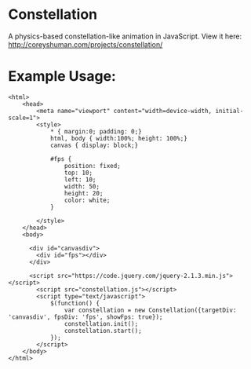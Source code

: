 # Constellation
A physics-based constellation-like animation in JavaScript.
View it here: http://coreyshuman.com/projects/constellation/


# Example Usage:

```
<html>
	<head>
		<meta name="viewport" content="width=device-width, initial-scale=1">
		<style>
			* { margin:0; padding: 0;}
			html, body { width:100%; height: 100%;}
			canvas { display: block;}
			
			#fps {
				position: fixed;
				top: 10;
				left: 10;
				width: 50;
				height: 20;
				color: white;
			}
			
		</style>
	</head>
	<body>
	  
	  <div id="canvasdiv">
		<div id="fps"></div>
	  </div>
	  
	  <script src="https://code.jquery.com/jquery-2.1.3.min.js"></script>
		<script src="constellation.js"></script>
		<script type="text/javascript">
			$(function() {
				var constellation = new Constellation({targetDiv: 'canvasdiv', fpsDiv: 'fps', showFps: true});
				constellation.init();
				constellation.start();
			});
		</script>
	</body>
</html>

```
